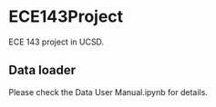 # ECE143Project
ECE 143 project in UCSD. 

## Data loader
Please check the Data User Manual.ipynb for details.

